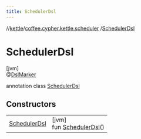 ```yaml
---
title: SchedulerDsl
---
```

//[kettle](../../../index.html)/[coffee.cypher.kettle.scheduler](../index.html)
/[SchedulerDsl](index.html)

# SchedulerDsl

[jvm]\
@[DslMarker](https://kotlinlang.org/api/latest/jvm/stdlib/kotlin/-dsl-marker/index.html)

annotation class [SchedulerDsl](index.html)

## Constructors

| | |
|---|---|
| [SchedulerDsl](-scheduler-dsl.html) | [jvm]<br>fun [SchedulerDsl](-scheduler-dsl.html)() |

